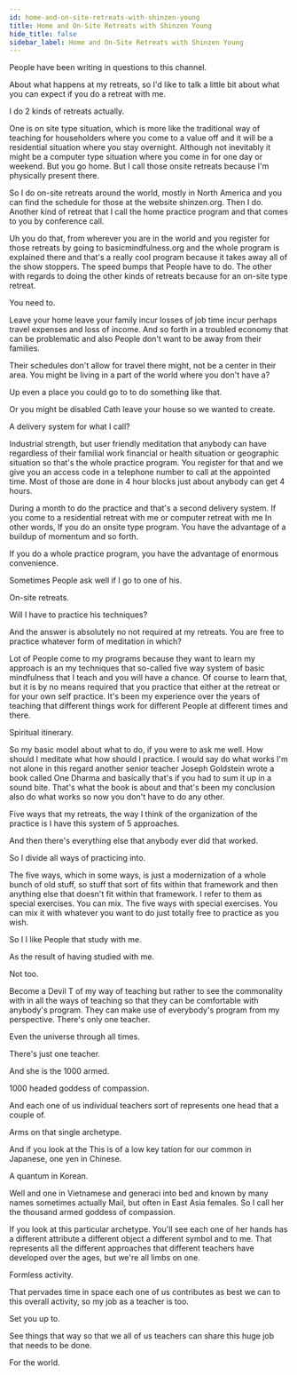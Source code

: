 ```yaml
---
id: home-and-on-site-retreats-with-shinzen-young
title: Home and On-Site Retreats with Shinzen Young
hide_title: false
sidebar_label: Home and On-Site Retreats with Shinzen Young
---
```

People have been writing in questions to this channel.

About what happens at my retreats, so I'd like to talk a little bit about what you can expect if you do a retreat with me.

I do 2 kinds of retreats actually.

One is on site type situation, which is more like the traditional way of teaching for householders where you come to a value off and it will be a residential situation where you stay overnight. Although not inevitably it might be a computer type situation where you come in for one day or weekend. But you go home. But I call those onsite retreats because I'm physically present there.

So I do on-site retreats around the world, mostly in North America and you can find the schedule for those at the website shinzen.org. Then I do. Another kind of retreat that I call the home practice program and that comes to you by conference call.

Uh you do that, from wherever you are in the world and you register for those retreats by going to basicmindfulness.org and the whole program is explained there and that's a really cool program because it takes away all of the show stoppers. The speed bumps that People have to do. The other with regards to doing the other kinds of retreats because for an on-site type retreat.

You need to.

Leave your home leave your family incur losses of job time incur perhaps travel expenses and loss of income. And so forth in a troubled economy that can be problematic and also People don't want to be away from their families.

Their schedules don't allow for travel there might, not be a center in their area. You might be living in a part of the world where you don't have a?

Up even a place you could go to to do something like that.

Or you might be disabled Cath leave your house so we wanted to create.

A delivery system for what I call?

Industrial strength, but user friendly meditation that anybody can have regardless of their familial work financial or health situation or geographic situation so that's the whole practice program. You register for that and we give you an access code in a telephone number to call at the appointed time. Most of those are done in 4 hour blocks just about anybody can get 4 hours.

During a month to do the practice and that's a second delivery system. If you come to a residential retreat with me or computer retreat with me In other words, If you do an onsite type program. You have the advantage of a buildup of momentum and so forth.

If you do a whole practice program, you have the advantage of enormous convenience.

Sometimes People ask well if I go to one of his.

On-site retreats.

Will I have to practice his techniques?

And the answer is absolutely no not required at my retreats. You are free to practice whatever form of meditation in which?

Lot of People come to my programs because they want to learn my approach is an my techniques that so-called five way system of basic mindfulness that I teach and you will have a chance. Of course to learn that, but it is by no means required that you practice that either at the retreat or for your own self practice. It's been my experience over the years of teaching that different things work for different People at different times and there.

Spiritual itinerary.

So my basic model about what to do, if you were to ask me well. How should I meditate what how should I practice. I would say do what works I'm not alone in this regard another senior teacher Joseph Goldstein wrote a book called One Dharma and basically that's if you had to sum it up in a sound bite. That's what the book is about and that's been my conclusion also do what works so now you don't have to do any other.

Five ways that my retreats, the way I think of the organization of the practice is I have this system of 5 approaches.

And then there's everything else that anybody ever did that worked.

So I divide all ways of practicing into.

The five ways, which in some ways, is just a modernization of a whole bunch of old stuff, so stuff that sort of fits within that framework and then anything else that doesn't fit within that framework. I refer to them as special exercises. You can mix. The five ways with special exercises. You can mix it with whatever you want to do just totally free to practice as you wish.

So I I like People that study with me.

As the result of having studied with me.

Not too.

Become a Devil T of my way of teaching but rather to see the commonality with in all the ways of teaching so that they can be comfortable with anybody's program. They can make use of everybody's program from my perspective. There's only one teacher.

Even the universe through all times.

There's just one teacher.

And she is the 1000 armed.

1000 headed goddess of compassion.

And each one of us individual teachers sort of represents one head that a couple of.

Arms on that single archetype.

And if you look at the This is of a low key tation for our common in Japanese, one yen in Chinese.

A quantum in Korean.

Well and one in Vietnamese and generaci into bed and known by many names sometimes actually Mail, but often in East Asia females. So I call her the thousand armed goddess of compassion.

If you look at this particular archetype. You'll see each one of her hands has a different attribute a different object a different symbol and to me. That represents all the different approaches that different teachers have developed over the ages, but we're all limbs on one.

Formless activity.

That pervades time in space each one of us contributes as best we can to this overall activity, so my job as a teacher is too.

Set you up to.

See things that way so that we all of us teachers can share this huge job that needs to be done.

For the world.

